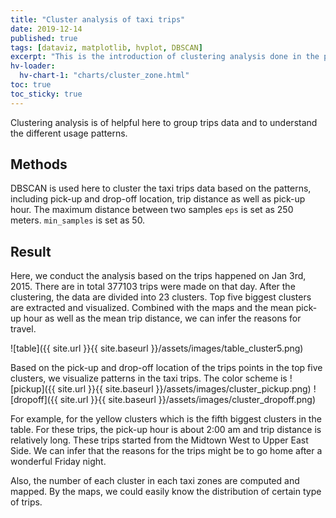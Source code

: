 ```yaml
---
title: "Cluster analysis of taxi trips"
date: 2019-12-14
published: true
tags: [dataviz, matplotlib, hvplot, DBSCAN]
excerpt: "This is the introduction of clustering analysis done in the project."
hv-loader:
  hv-chart-1: "charts/cluster_zone.html"
toc: true
toc_sticky: true
---
```


Clustering analysis is of helpful here to group trips data and to understand the different usage patterns. 

## Methods

DBSCAN is used here to cluster the taxi trips data based on the patterns, including pick-up and drop-off location, trip distance as well as pick-up hour. The maximum distance between two samples `eps` is set as 250 meters. `min_samples` is set as 50.

## Result

Here, we conduct the analysis based on the trips happened on Jan 3rd, 2015. There are in total 377103 trips were made on that day. After the clustering, the data are divided into 23 clusters. Top five biggest clusters are extracted and visualized. Combined with the maps and the mean pick-up hour as well as the mean trip distance, we can infer the reasons for travel.

![table]({{ site.url }}{{ site.baseurl }}/assets/images/table_cluster5.png)

Based on the pick-up and drop-off location of the trips points in the top five clusters, we visualize patterns in the taxi trips. The color scheme is
![pickup]({{ site.url }}{{ site.baseurl }}/assets/images/cluster_pickup.png)
![dropoff]({{ site.url }}{{ site.baseurl }}/assets/images/cluster_dropoff.png)

For example, for the yellow clusters which is the fifth biggest clusters in the table. For these trips, the pick-up hour is about 2:00 am and trip distance is relatively long. These trips started from the Midtown West to Upper East Side. We can infer that the reasons for the trips might be to go home after a wonderful Friday night.

Also, the number of each cluster in each taxi zones are computed and mapped. By the maps, we could easily know the distribution of certain type of trips.

<div id="hv-chart-1"></div>
